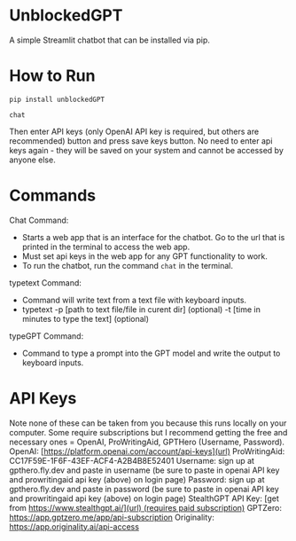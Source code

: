 # UnblockedGPT
A simple Streamlit chatbot that can be installed via pip.

# How to Run
```
pip install unblockedGPT
```
```
chat
```
Then enter API keys (only OpenAI API key is required, but others are recommended) button and press save keys button. No need to enter api keys again - they will be saved on your system and cannot be accessed by anyone else. 

# Commands
Chat Command:
- Starts a web app that is an interface for the chatbot. Go to the url that is printed in the terminal to access the web app. 
- Must set api keys in the web app for any GPT functionality to work.
- To run the chatbot, run the command `chat` in the terminal.

typetext Command:
- Command will write text from a text file with keyboard inputs. 
- typetext -p [path to text file/file in curent dir] (optional) -t [time in minutes to type the text] (optional)

typeGPT Command:
- Command to type a prompt into the GPT model and write the output to keyboard inputs.

# API Keys
Note none of these can be taken from you because this runs locally on your computer. Some require subscriptions but I recommend getting the free and necessary ones = OpenAI, ProWritingAid, GPTHero (Username, Password).
OpenAI: [https://platform.openai.com/account/api-keys](url)
ProWritingAid: CC17F59E-1F6F-43EF-ACF4-A2B4B8E52401
Username: sign up at gpthero.fly.dev and paste in username (be sure to paste in openai API key and prowritingaid api key (above) on login page)
Password: sign up at gpthero.fly.dev and paste in password (be sure to paste in openai API key and prowritingaid api key (above) on login page)
StealthGPT API Key: [get from [https://www.stealthgpt.ai/](url) (requires paid subscription)](https://www.stealthgpt.ai/)
GPTZero: https://app.gptzero.me/app/api-subscription
Originality: https://app.originality.ai/api-access
